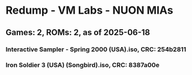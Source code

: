 # Redump - VM Labs - NUON MIAs
## Games: 2, ROMs: 2, as of 2025-06-18

### Interactive Sampler - Spring 2000 (USA).iso, CRC: 254b2811
### Iron Soldier 3 (USA) (Songbird).iso, CRC: 8387a00e
